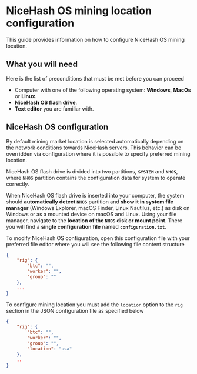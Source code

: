 # NiceHash OS mining location configuration
This guide provides information on how to configure NiceHash OS mining location.

## What you will need
Here is the list of preconditions that must be met before you can proceed
* Computer with one of the following operating system: **Windows**, **MacOs** or **Linux**.
* **NiceHash OS flash drive**.
* **Text editor** you are familiar with.<br/>

## NiceHash OS configuration
By default mining market location is selected automatically depending on the network conditions towards NiceHash servers. This behavior can be overridden via configuration where it is possible to specify preferred mining location.

NiceHash OS flash drive is divided into two partitions, **`SYSTEM`** and **`NHOS`**, where `NHOS` partition contains the configuration data for system to operate correctly.

When NiceHash OS flash drive is inserted into your computer, the system should **automatically detect `NHOS`** partition and **show it in system file manager** (Windows Explorer, macOS Finder, Linux Nautilus, etc.) as disk on Windows or as a mounted device on macOS and Linux. Using your file manager, navigate to the **location of the `NHOS` disk or mount point**. There you will find a **single configuration file** named **`configuration.txt`**.

To modify NiceHash OS configuration, open this configuration file with your preferred file editor where you will see the following file content structure
```json
{
    "rig": {
        "btc": "",
        "worker": "",
        "group": ""
    },
    ...
}
```

To configure mining location you must add the `location` option to the `rig` section in the JSON configuration file as specified below
```json
{
    "rig": {
        "btc": "",
        "worker": "",
        "group": "",
        "location": "usa"
    },
    ..
}
```
